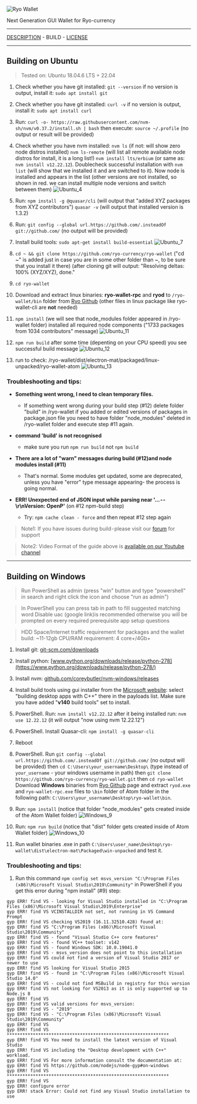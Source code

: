 ![Ryo Wallet](https://ryo-currency.com/img/ryo-wallet-screenshots/ryo-wallet.png)

Next Generation GUI Wallet for Ryo-currency

---

[DESCRIPTION](/README.md) - BUILD - [LICENSE](/LICENSE)

---



## Building on Ubuntu
> Tested on: Ubuntu 18.04.6 LTS + 22.04

1. Check whether you have git installed: `git --version` if no version is output, install it: `sudo apt install git`

2. Check whether you have git installed: `curl -v` if no version is output, install it: `sudo apt install curl`

3. Run: `curl -o- https://raw.githubusercontent.com/nvm-sh/nvm/v0.37.2/install.sh | bash`
then execute: `source ~/.profile` (no output or result will be provided)

4. Check whether you have nvm installed: `nvm ls` (if not: will show zero node distros installed)
`nvm ls-remote` (will list all remote available node distros for install, it is a long list!)
`nvm install lts/erbium` (or same as: `nvm install v12.22.12`).
Doublecheck successful installation with `nvm list` (will show that we installed it and are switched to it).
Now node is installed and appears in the list (other versions are not installed, so shown in red. we can install multiple node versions and switch between them)
![Ubuntu_4](https://user-images.githubusercontent.com/42204984/174149661-0932e56c-96c3-4a90-843a-96a3dfde4d5f.png)


5. Run: `npm install -g @quasar/cli` (will output that "added XYZ packages from XYZ contributors")
`quasar -v` (will output that installed version is 1.3.2)
6. Run: `git config --global url.https://github.com/.insteadOf git://github.com/` (no output will be provided)

7. Install build tools: `sudo apt-get install build-essential`
![Ubuntu_7](https://user-images.githubusercontent.com/42204984/174149865-64c34c4e-f927-4b81-a78f-a8f22500873b.png)

8. `cd ~ && git clone https://github.com/ryo-currency/ryo-wallet`
("cd ~" is added just in case you are in some other folder than ~, to be sure that you install it there)
(after cloning git will output: "Resolving deltas: 100% (XYZ/XYZ), done."

9. `cd ryo-wallet`

10. Download and extract linux binaries: **ryo-wallet-rpc** and **ryod** to `/ryo-wallet/bin` folder from [Ryo Github](https://github.com/ryo-currency/ryo-currency/releases) (other files in linux package like ryo-wallet-cli are **not** needed)

11. `npm install` (we will see that node_modules folder appeared in /ryo-wallet folder)
installed all required node components ("1733 packages from 1034 contributors" message)
![Ubuntu_11](https://user-images.githubusercontent.com/42204984/174149892-ca0a9b98-8e9d-4894-9a13-19878af3e43d.png)

12. `npm run build`
after some time (depenting on your CPU speed) you see successful build message
![Ubuntu_12](https://user-images.githubusercontent.com/42204984/174149964-25ba70b5-a381-43f3-8691-0f517b154622.png)

13. run to check: /ryo-wallet/dist/electron-mat/packaged/linux-unpacked/ryo-wallet-atom
![Ubuntu_13](https://user-images.githubusercontent.com/42204984/174149979-a8640aa1-61ad-435f-b9ef-9ae6d15777cb.png)


### Troubleshooting and tips:


- **Something went wrong, I need to clean temporary files.**

  - If something went wrong during your build step (#12) delete folder "build" in /ryo-wallet if you added or edited versions of packages in package.json file you need to have folder "node_modules" deleted in /ryo-wallet folder and execute step #11 again.


- **command 'build' is not recognised**

  - make sure you run `npm run build` not `npm build`


- **There are a lot of "warn" messages during build (#12)and node modules install (#11)**

  - That's normal. Some modules get updated, some are deprecated, unless you have "error" type message appearing- the process is going normal.



- **ERR! Unexpected end of JSON input while parsing near '… - -\r\nVersion: OpenP'** (on #12 npm-build step)

  - Try: `npm cache clean - force` and then repeat #12 step again



> Note1: If you have issues during build - please visit our [forum](https://www.reddit.com/r/ryocurrency) for support

> Note2: Video Format of the guide above is [available on our Youtube channel](https://youtu.be/tUoLFWttrv0)

---

## Building on Windows

> Run PowerShell as admin (press "win" button and type "powershell" in search and right click the icon and choose "run as admin")

> In PowerShell you can press tab in path to fill suggested matching word
> Disable uac (google link)is recommended otherwise you will be prompted on every required prerequisite app setup questions

>HDD Space/Internet traffic requirement for packages and the wallet build: ~11-12gb
>CPU/RAM requirement: 4 core+/4Gb+

1. Install git: [git-scm.com/downloads](https://git-scm.com/downloads)

2. Install python: [www.python.org/downloads/release/python-278](https://www.python.org/downloads/release/python-278/)

3. Install nvm: [github.com/coreybutler/nvm-windows/releases](https://github.com/coreybutler/nvm-windows/releases)

4. Install build tools using gui installer from the [Microsoft website](https://visualstudio.microsoft.com/thank-you-downloading-visual-studio/?sku=Community&rel=16):
select "building desktop apps with C++" there in the payloads list. Make sure you have added "**v140** build tools" set to install.

5. PowerShell.
Run: `nvm install v12.22.12`
after it being installed run: `nvm use 12.22.12` (it will output "now using nvm 12.22.12")

6. PowerShell.
Install Quasar-cli: `npm install -g quasar-cli`

7. Reboot

8. PowerShell.
Run `git config --global url.https://github.com/.insteadOf git://github.com/` (no output will be provided)
then `cd C:\Users\your_username\Desktop\` (type instead of `your_username` - your windows username in path)
then `git clone https://github.com/ryo-currency/ryo-wallet.git`
then `cd ryo-wallet`
Download **Windows** binaries from [Ryo Github](https://github.com/ryo-currency/ryo-currency/releases) page and extract `ryod.exe` and `ryo-wallet-rpc.exe` files to `\bin` folder of Atom folder in the following path: `C:\Users\your_username\Desktop\ryo-wallet\bin`.

9. Run: `npm install`
(notice that folder "node_modules" gets created inside of the Atom Wallet folder)
![Windows_9](https://user-images.githubusercontent.com/42204984/174351866-55122b2a-4dec-43f3-ba1b-62207bf4014d.png)

10. Run: `npm run build`
(notice that "dist" folder gets created inside of Atom Wallet folder)
![Windows_10](https://user-images.githubusercontent.com/42204984/174350846-1d0f37ad-cd8e-4872-8e81-0803307cce3a.png)

11. Run wallet binaries .exe in path `C:\Users\user_name\Desktop\ryo-wallet\dist\electron-mat\Packaged\win-unpacked` and test it.



### Troubleshooting and tips:

1. Run this command `npm config set msvs_version "C:\Program Files (x86)\Microsoft Visual Studio\2019\Community"` in PowerShell if you get this error during "npm install" (#9) step:
```gyp ERR! find VS msvs_version was set from command line or npm config
gyp ERR! find VS - looking for Visual Studio installed in "C:\Program Files (x86)\Microsoft Visual Studio\2019\Enterprise"
gyp ERR! find VS VCINSTALLDIR not set, not running in VS Command Prompt
gyp ERR! find VS checking VS2019 (16.11.32510.428) found at:
gyp ERR! find VS "C:\Program Files (x86)\Microsoft Visual Studio\2019\Community"
gyp ERR! find VS - found "Visual Studio C++ core features"
gyp ERR! find VS - found VC++ toolset: v142
gyp ERR! find VS - found Windows SDK: 10.0.19041.0
gyp ERR! find VS - msvs_version does not point to this installation
gyp ERR! find VS could not find a version of Visual Studio 2017 or newer to use
gyp ERR! find VS looking for Visual Studio 2015
gyp ERR! find VS - found in "C:\Program Files (x86)\Microsoft Visual Studio 14.0"
gyp ERR! find VS - could not find MSBuild in registry for this version
gyp ERR! find VS not looking for VS2013 as it is only supported up to Node.js 8
gyp ERR! find VS
gyp ERR! find VS valid versions for msvs_version:
gyp ERR! find VS - "2019"
gyp ERR! find VS - "C:\Program Files (x86)\Microsoft Visual Studio\2019\Community"
gyp ERR! find VS
gyp ERR! find VS **************************************************************
gyp ERR! find VS You need to install the latest version of Visual Studio
gyp ERR! find VS including the "Desktop development with C++" workload.
gyp ERR! find VS For more information consult the documentation at:
gyp ERR! find VS https://github.com/nodejs/node-gyp#on-windows
gyp ERR! find VS **************************************************************
gyp ERR! find VS
gyp ERR! configure error
gyp ERR! stack Error: Could not find any Visual Studio installation to use
```